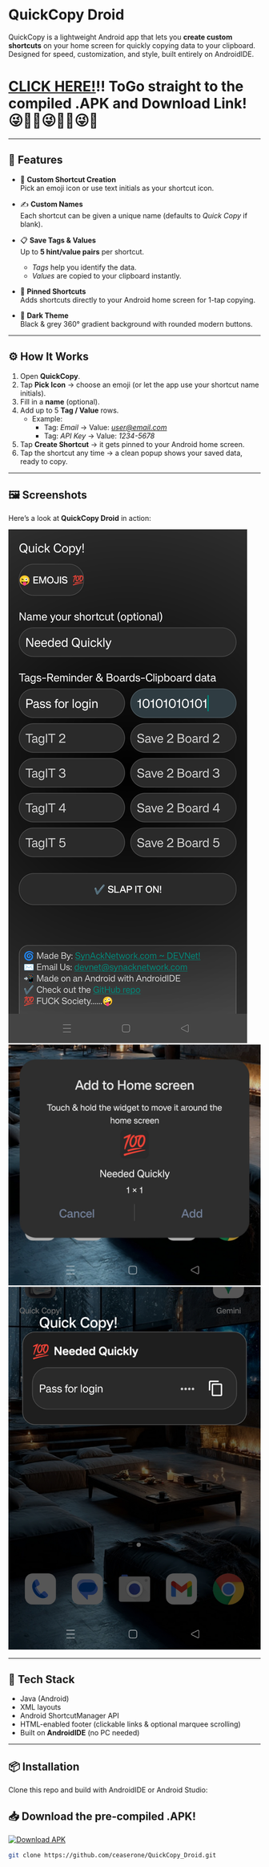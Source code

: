 # QuickCopy Droid

QuickCopy is a lightweight Android app that lets you **create custom shortcuts** on your home screen for quickly copying data to your clipboard.  
Designed for speed, customization, and style, built entirely on AndroidIDE.

# [CLICK HERE!](#download)!! ToGo straight to the compiled .APK and Download Link! 😜🏴‍☠️😜🏴‍☠️😜💯

---

## 🚀 Features

- 🔘 **Custom Shortcut Creation**  
  Pick an emoji icon or use text initials as your shortcut icon.

- ✍️ **Custom Names**  
  Each shortcut can be given a unique name (defaults to *Quick Copy* if blank).

- 📋 **Save Tags & Values**  
  Up to **5 hint/value pairs** per shortcut.  
  - *Tags* help you identify the data.  
  - *Values* are copied to your clipboard instantly.

- 📱 **Pinned Shortcuts**  
  Adds shortcuts directly to your Android home screen for 1-tap copying.

- 🎨 **Dark Theme**  
  Black & grey 360° gradient background with rounded modern buttons.

---

## ⚙️ How It Works

1. Open **QuickCopy**.  
2. Tap **Pick Icon** → choose an emoji (or let the app use your shortcut name initials).  
3. Fill in a **name** (optional).  
4. Add up to 5 **Tag / Value** rows.  
   - Example:  
     - Tag: *Email* → Value: *user@email.com*  
     - Tag: *API Key* → Value: *1234-5678*  
5. Tap **Create Shortcut** → it gets pinned to your Android home screen.  
6. Tap the shortcut any time → a clean popup shows your saved data, ready to copy.

---

## 🖼️ Screenshots

Here’s a look at **QuickCopy Droid** in action:

![Screenshot 1](screens/ss1.jpg)
![Screenshot 2](screens/ss2.jpg)
![Screenshot 3](screens/ss3.jpg)

---

## 🔧 Tech Stack

- Java (Android)  
- XML layouts  
- Android ShortcutManager API  
- HTML-enabled footer (clickable links & optional marquee scrolling)  
- Built on **AndroidIDE** (no PC needed)

---

## 📦 Installation

Clone this repo and build with AndroidIDE or Android Studio:

## 📥 Download the pre-compiled .APK!
<a name="download"></a>

[![Download APK](https://img.shields.io/badge/Download-APK-blue?style=for-the-badge&logo=android)](https://github.com/ceaserone/QuickCopy_Droid/raw/main/QuickCopy.apk)

```bash
git clone https://github.com/ceaserone/QuickCopy_Droid.git

